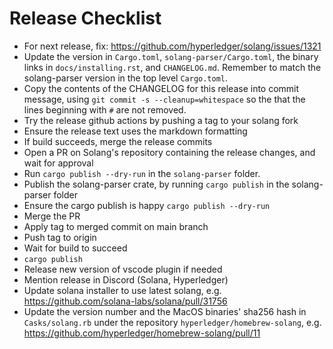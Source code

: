 # Release Checklist

- For next release, fix:
  https://github.com/hyperledger/solang/issues/1321
- Update the version in `Cargo.toml`, `solang-parser/Cargo.toml`, the binary
  links in `docs/installing.rst`, and `CHANGELOG.md`. Remember to match the
  solang-parser version in the top level `Cargo.toml`.
- Copy the contents of the CHANGELOG for this release into commit message,
  using `git commit -s --cleanup=whitespace` so the that the lines beginning
  with `#` are not removed.
- Try the release github actions by pushing a tag to your solang fork
- Ensure the release text uses the markdown formatting
- If build succeeds, merge the release commits
- Open a PR on Solang's repository containing the release changes, and wait for approval
- Run `cargo publish --dry-run` in the `solang-parser` folder.
- Publish the solang-parser crate, by running `cargo publish` in the solang-parser folder
- Ensure the cargo publish is happy `cargo publish --dry-run`
- Merge the PR
- Apply tag to merged commit on main branch
- Push tag to origin
- Wait for build to succeed
- `cargo publish`
- Release new version of vscode plugin if needed
- Mention release in Discord (Solana, Hyperledger)
- Update solana installer to use latest solang,
  e.g. https://github.com/solana-labs/solana/pull/31756
- Update the version number and the MacOS binaries' sha256 hash in `Casks/solang.rb` under
  the repository `hyperledger/homebrew-solang`,
  e.g. https://github.com/hyperledger/homebrew-solang/pull/11
